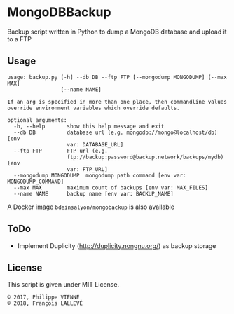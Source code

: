 # MongoDBBackup

Backup script written in Python to dump a MongoDB database and upload it to a FTP

## Usage

```
usage: backup.py [-h] --db DB --ftp FTP [--mongodump MONGODUMP] [--max MAX]
                 [--name NAME]

If an arg is specified in more than one place, then commandline values
override environment variables which override defaults.

optional arguments:
  -h, --help       show this help message and exit
  --db DB          database url (e.g. mongodb://mongo@localhost/db) [env
                   var: DATABASE_URL]
  --ftp FTP        FTP url (e.g.
                   ftp://backup:password@backup.network/backups/mydb) [env
                   var: FTP_URL]
  --mongodump MONGODUMP  mongodump path command [env var: MONGODUMP_COMMAND]
  --max MAX        maximum count of backups [env var: MAX_FILES]
  --name NAME      backup name [env var: BACKUP_NAME]
```

A Docker image `bdeinsalyon/mongobackup` is also available

## ToDo

* Implement Duplicity (http://duplicity.nongnu.org/) as backup storage

## License

This script is given under MIT License.
```
© 2017, Philippe VIENNE
© 2018, François LALLEVÉ
```
